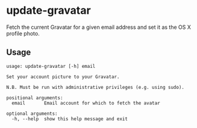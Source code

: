 update-gravatar
===============

Fetch the current Gravatar for a given email address and set it as the OS X profile photo.

Usage
-----

```
usage: update-gravatar [-h] email

Set your account picture to your Gravatar.

N.B. Must be run with administrative privileges (e.g. using sudo).

positional arguments:
  email       Email account for which to fetch the avatar

optional arguments:
  -h, --help  show this help message and exit
```
